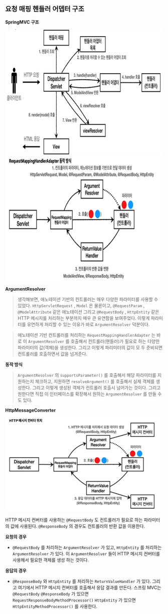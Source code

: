 ## 요청 매핑 헨들러 어뎁터 구조

**SpringMVC 구조**

<img src="/img/Spring_MVC/ControllerSpring_1.png" alt="ControllerSpring_1" width="500" height="400" />


<img src="/img/Spring_MVC/HandlerAdapter.png" alt="HandlerAdapter" width="500" height="400" />

**ArgumentResolver**
> 생각해보면, 애노테이션 기반의 컨트롤러는 매우 다양한 파라미터를 사용할 수 있었다.
`HttpServletRequest` , `Model` 은 물론이고, `@RequestParam` , `@ModelAttribute` 같은 애노테이션 그리고
`@RequestBody` , `HttpEntity` 같은 HTTP 메시지를 처리하는 부분까지 매우 큰 유연함을 보여주었다. 이렇게 파라미터를 유연하게 처리할 수 있는 이유가 바로 `ArgumentResolver` 덕분이다.

>애노테이션 기반 컨트롤러를 처리하는 `RequestMappingHandlerAdapter` 는 바로 이 `ArgumentResolver` 를 호출해서 컨트롤러(핸들러)가 필요로 하는 다양한 파라미터의 값(객체)을 생성한다. 그리고 이렇게 파리미터의 값이 모 두 준비되면 컨트롤러를 호출하면서 값을 넘겨준다.

**동작 방식**
>`ArgumentResolver` 의 `supportsParameter()` 를 호출해서 해당 파라미터를 지원하는지 체크하고, 지원하면 `resolveArgument()` 를 호출해서 실제 객체를 생성한다. 그리고 이렇게 생성된 객체가 컨트롤러 호출시 넘어가는
것이다. 그리고 원한다면 직접 이 인터페이스를 확장해서 원하는 `ArgumentResolver` 를 만들 수도 있다. 

**HttpMessageConverter**

<img src="/img/Spring_MVC/HttpMessageConverter.png" alt="HandlerAdapter" width="500" height="300" />

HTTP 메시지 컨버터를 사용하는 `@RequestBody` 도 컨트롤러가 필요로 하는 파라미터의 값에 사용된다.
`@ResponseBody` 의 경우도 컨트롤러의 반환 값을 이용한다.

**요청의 경우** 
- `@RequestBody` 를 처리하는 `ArgumentResolver` 가 있고, `HttpEntity` 를 처리하는 `ArgumentResolver` 가 있다. 이 `ArgumentResolver` 들이 HTTP 메시지 컨버터를 사용해서 필요한 객체를 생성 하는 것이다. 

**응답의 경우** 
- `@ResponseBody` 와 `HttpEntity` 를 처리하는 `ReturnValueHandler` 가 있다. 그리고 여기에서 HTTP 메시지 컨버터를 호출해서 응답 결과를 만든다.
스프링 MVC는 `@RequestBody` `@ResponseBody` 가 있으면 `RequestResponseBodyMethodProcessor()` `HttpEntity` 가 있으면 `HttpEntityMethodProcessor()` 를 사용한다.


